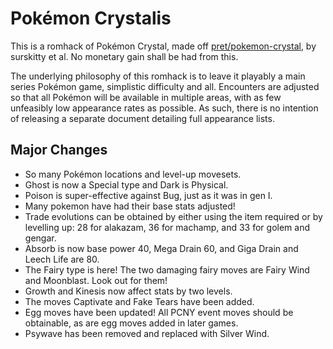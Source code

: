 # Pokémon Crystalis

This is a romhack of Pok&eacute;mon Crystal, made off [pret/pokemon-crystal](https://github.com/pret/pokecrystal), by surskitty et al. No monetary gain shall be had from this.

The underlying philosophy of this romhack is to leave it playably a main series Pok&eacute;mon game, simplistic difficulty and all.  Encounters are adjusted so that all Pok&eacute;mon will be available in multiple areas, with as few unfeasibly low appearance rates as possible.  As such, there is no intention of releasing a separate document detailing full appearance lists.

## Major Changes

- So many Pok&eacute;mon locations and level-up movesets.
- Ghost is now a Special type and Dark is Physical.
- Poison is super-effective against Bug, just as it was in gen I.
- Many pokemon have had their base stats adjusted!
- Trade evolutions can be obtained by either using the item required or by levelling up: 28 for alakazam, 36 for machamp, and 33 for golem and gengar.
- Absorb is now base power 40, Mega Drain 60, and Giga Drain and Leech Life are 80.
- The Fairy type is here!  The two damaging fairy moves are Fairy Wind and Moonblast.  Look out for them!
- Growth and Kinesis now affect stats by two levels.
- The moves Captivate and Fake Tears have been added.
- Egg moves have been updated!  All PCNY event moves should be obtainable, as are egg moves added in later games.
- Psywave has been removed and replaced with Silver Wind.

